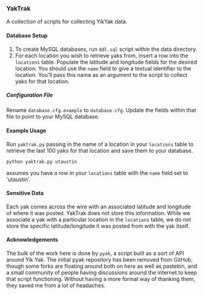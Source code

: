 ### YakTrak ###
A collection of scripts for collecting YikYak data.

#### Database Setup ####
1) To create MySQL databases, run `ddl.sql` script within the data directory.
2) For each location you wish to retrieve yaks from, insert a row into the
`locations` table. Populate the latitude and longitude fields for the desired
location. You should use the `name` field to give a textual identifier to the
location. You'll pass this name as an argument to the script to collect yaks for
that location.

##### Configuration File #####

Rename `database.cfg.example` to `database.cfg`. Update the fields within that
file to point to your MySQL database.

#### Example Usage ####
Run `yaktrak.py` passing in the name of a location in your `locations` table to
retrieve the last 100 yaks for that location and save them to your database.

    python yaktrak.py utaustin

assumes you have a row in your `locations` table with the `name` field set to
'utaustin'.

#### Sensitive Data ####

Each yak comes across the wire with an associated latitude and longitude of
where it was posted.  YakTrak does not store this information. While we
associate a yak with a particular location in the `locations` table, we do not
store the specific latitude/longitude it was posted from with the yak itself.

#### Acknowledgements ####
The bulk of the work here is done by `pyak`, a script built as a sort of API
around Yik Yak.  The initial pyak repository has been removed from GitHub,
though some forks are floating around both on here as well as pastebin, and a
small community of people having discussions around the internet to keep that
script functioning. Without having a more formal way of thanking them, they
saved me from a lot of headaches.
